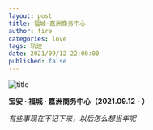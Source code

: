 ```yaml
---
layout: post
title: 福城·嘉洲商务中心
author: fire
categories: love 
tags: 轨迹
date: 2021/09/12 22:00:00
published: false
---
```


![title](https://image.sideproject.cn/titlex/titlex_120.jpg)

**宝安 · 福城 · 嘉洲商务中心（2021.09.12 - ）**

*有些事现在不记下来，以后怎么想当年呢*


